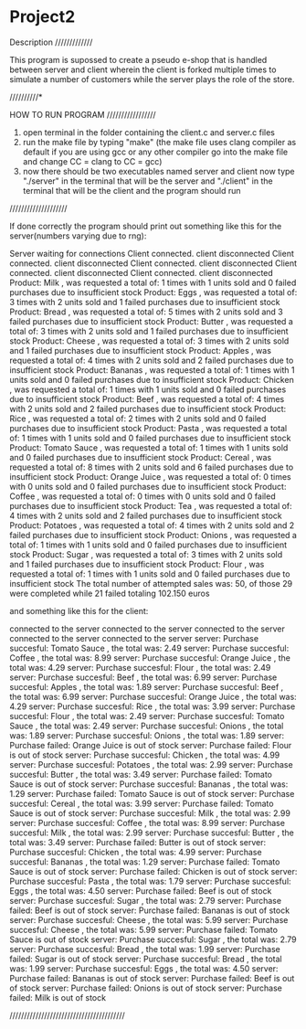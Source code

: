 # Project2

Description /////////////

This program is supossed to create a pseudo e-shop that is handled between server and client wherein the client is forked multiple times to simulate a number of customers while the server plays the role of the store.

//////////*


HOW TO RUN PROGRAM /////////////////

1) open terminal in the folder containing the client.c and server.c files
2) run the make file by typing "make" (the make file uses clang compiler as default if you are using gcc or any other compiler go into the make file and change CC = clang to CC = gcc)
3) now there should be two executables named server and client now type "./server" in the terminal that will be the server and "./client" in the terminal that will be the client and the program should run


////////////////////

If done correctly the program should print out something like this for the server(numbers varying due to rng):

Server waiting for connections 
Client connected.
client disconnected
Client connected.
client disconnected
Client connected.
client disconnected
Client connected.
client disconnected
Client connected.
client disconnected
Product: Milk , was requested a total of: 1 times with 1 units sold and 0 failed purchases due to insufficient stock
Product: Eggs , was requested a total of: 3 times with 2 units sold and 1 failed purchases due to insufficient stock
Product: Bread , was requested a total of: 5 times with 2 units sold and 3 failed purchases due to insufficient stock
Product: Butter , was requested a total of: 3 times with 2 units sold and 1 failed purchases due to insufficient stock
Product: Cheese , was requested a total of: 3 times with 2 units sold and 1 failed purchases due to insufficient stock
Product: Apples , was requested a total of: 4 times with 2 units sold and 2 failed purchases due to insufficient stock
Product: Bananas , was requested a total of: 1 times with 1 units sold and 0 failed purchases due to insufficient stock
Product: Chicken , was requested a total of: 1 times with 1 units sold and 0 failed purchases due to insufficient stock
Product: Beef , was requested a total of: 4 times with 2 units sold and 2 failed purchases due to insufficient stock
Product: Rice , was requested a total of: 2 times with 2 units sold and 0 failed purchases due to insufficient stock
Product: Pasta , was requested a total of: 1 times with 1 units sold and 0 failed purchases due to insufficient stock
Product: Tomato Sauce , was requested a total of: 1 times with 1 units sold and 0 failed purchases due to insufficient stock
Product: Cereal , was requested a total of: 8 times with 2 units sold and 6 failed purchases due to insufficient stock
Product: Orange Juice , was requested a total of: 0 times with 0 units sold and 0 failed purchases due to insufficient stock
Product: Coffee , was requested a total of: 0 times with 0 units sold and 0 failed purchases due to insufficient stock
Product: Tea , was requested a total of: 4 times with 2 units sold and 2 failed purchases due to insufficient stock
Product: Potatoes , was requested a total of: 4 times with 2 units sold and 2 failed purchases due to insufficient stock
Product: Onions , was requested a total of: 1 times with 1 units sold and 0 failed purchases due to insufficient stock
Product: Sugar , was requested a total of: 3 times with 2 units sold and 1 failed purchases due to insufficient stock
Product: Flour , was requested a total of: 1 times with 1 units sold and 0 failed purchases due to insufficient stock
The total number of attempted sales was: 50, of those 29 were completed while 21 failed totaling 102.150 euros 


and something like this for the client:

connected to the server 
connected to the server 
connected to the server 
connected to the server 
connected to the server 
server: Purchase succesful: Tomato Sauce , the total was: 2.49
server: Purchase succesful: Coffee , the total was: 8.99
server: Purchase succesful: Orange Juice , the total was: 4.29
server: Purchase succesful: Flour , the total was: 2.49
server: Purchase succesful: Beef , the total was: 6.99
server: Purchase succesful: Apples , the total was: 1.89
server: Purchase succesful: Beef , the total was: 6.99
server: Purchase succesful: Orange Juice , the total was: 4.29
server: Purchase succesful: Rice , the total was: 3.99
server: Purchase succesful: Flour , the total was: 2.49
server: Purchase succesful: Tomato Sauce , the total was: 2.49
server: Purchase succesful: Onions , the total was: 1.89
server: Purchase succesful: Onions , the total was: 1.89
server: Purchase failed: Orange Juice is out of stock
server: Purchase failed: Flour is out of stock
server: Purchase succesful: Chicken , the total was: 4.99
server: Purchase succesful: Potatoes , the total was: 2.99
server: Purchase succesful: Butter , the total was: 3.49
server: Purchase failed: Tomato Sauce is out of stock
server: Purchase succesful: Bananas , the total was: 1.29
server: Purchase failed: Tomato Sauce is out of stock
server: Purchase succesful: Cereal , the total was: 3.99
server: Purchase failed: Tomato Sauce is out of stock
server: Purchase succesful: Milk , the total was: 2.99
server: Purchase succesful: Coffee , the total was: 8.99
server: Purchase succesful: Milk , the total was: 2.99
server: Purchase succesful: Butter , the total was: 3.49
server: Purchase failed: Butter is out of stock
server: Purchase succesful: Chicken , the total was: 4.99
server: Purchase succesful: Bananas , the total was: 1.29
server: Purchase failed: Tomato Sauce is out of stock
server: Purchase failed: Chicken is out of stock
server: Purchase succesful: Pasta , the total was: 1.79
server: Purchase succesful: Eggs , the total was: 4.50
server: Purchase failed: Beef is out of stock
server: Purchase succesful: Sugar , the total was: 2.79
server: Purchase failed: Beef is out of stock
server: Purchase failed: Bananas is out of stock
server: Purchase succesful: Cheese , the total was: 5.99
server: Purchase succesful: Cheese , the total was: 5.99
server: Purchase failed: Tomato Sauce is out of stock
server: Purchase succesful: Sugar , the total was: 2.79
server: Purchase succesful: Bread , the total was: 1.99
server: Purchase failed: Sugar is out of stock
server: Purchase succesful: Bread , the total was: 1.99
server: Purchase succesful: Eggs , the total was: 4.50
server: Purchase failed: Bananas is out of stock
server: Purchase failed: Beef is out of stock
server: Purchase failed: Onions is out of stock
server: Purchase failed: Milk is out of stock


////////////////////////////////////////

